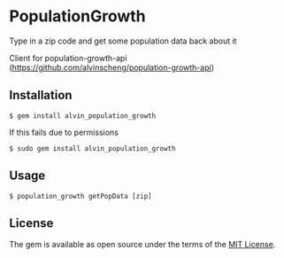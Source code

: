 # PopulationGrowth

Type in a zip code and get some population data back about it

Client for population-growth-api (https://github.com/alvinscheng/population-growth-api)

## Installation

    $ gem install alvin_population_growth
    
If this fails due to permissions

    $ sudo gem install alvin_population_growth

## Usage

    $ population_growth getPopData [zip]

## License

The gem is available as open source under the terms of the [MIT License](https://opensource.org/licenses/MIT).

